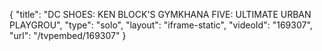 {
    "title": "DC SHOES: KEN BLOCK'S GYMKHANA FIVE: ULTIMATE URBAN PLAYGROU",
    "type": "solo",
    "layout": "iframe-static",
    "videoId": "169307",
    "url": "\/tvpembed\/169307"
}
